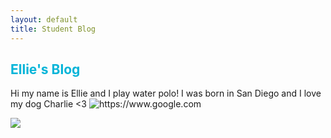 ```yaml
---
layout: default
title: Student Blog
---
```



## <font color="#00b4d8"> Ellie's Blog</font>


Hi my name is Ellie and I play water polo! I was born in San Diego and I love my dog Charlie <3
![]({{site.baseurl}}/images/fastpage-collage.png "https://www.google.com")

![](https://i.imgur.com/LiXJcY4.jpg)
